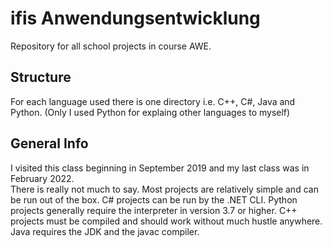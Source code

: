 # ifis Anwendungsentwicklung

Repository for all school projects in course AWE.

## Structure

For each language used there is one directory i.e. C++, C#, Java and Python. (Only I used Python for explaing other languages to myself)

## General Info

I visited this class beginning in September 2019 and my last class was in February 2022.\
There is really not much to say. Most projects are relatively simple and can be run out of the box. C# projects can be run by the .NET CLI. Python projects generally require the interpreter in version 3.7 or higher. C++ projects must be compiled and should work without much hustle anywhere. Java requires the JDK and the javac compiler.
